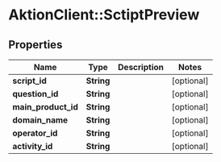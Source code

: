 # AktionClient::SctiptPreview

## Properties
Name | Type | Description | Notes
------------ | ------------- | ------------- | -------------
**script_id** | **String** |  | [optional] 
**question_id** | **String** |  | [optional] 
**main_product_id** | **String** |  | [optional] 
**domain_name** | **String** |  | [optional] 
**operator_id** | **String** |  | [optional] 
**activity_id** | **String** |  | [optional] 


